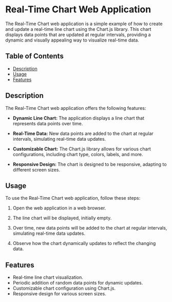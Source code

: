 # Real-Time Chart Web Application

The Real-Time Chart web application is a simple example of how to create and update a real-time line chart using the Chart.js library. This chart displays data points that are updated at regular intervals, providing a dynamic and visually appealing way to visualize real-time data.

## Table of Contents

- [Description](#description)
- [Usage](#usage)
- [Features](#features)


## Description

The Real-Time Chart web application offers the following features:

- **Dynamic Line Chart:** The application displays a line chart that represents data points over time.

- **Real-Time Data:** New data points are added to the chart at regular intervals, simulating real-time data updates.

- **Customizable Chart:** The Chart.js library allows for various chart configurations, including chart type, colors, labels, and more.

- **Responsive Design:** The chart is designed to be responsive, adapting to different screen sizes.

## Usage

To use the Real-Time Chart web application, follow these steps:

1. Open the web application in a web browser.

2. The line chart will be displayed, initially empty.

3. Over time, new data points will be added to the chart at regular intervals, simulating real-time data updates.

4. Observe how the chart dynamically updates to reflect the changing data.

## Features

- Real-time line chart visualization.
- Periodic addition of random data points for dynamic updates.
- Customizable chart configuration using Chart.js.
- Responsive design for various screen sizes.


